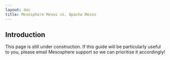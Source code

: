 ```yaml
---
layout: doc
title: Mesosphere Mesos vs. Apache Mesos
---
```



## Introduction

This page is still under construction. If this guide will be particularly useful to you, please email Mesosphere support so we can prioritise it accordingly!
